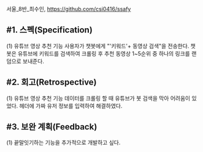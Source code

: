 서울_8반_최수인, https://github.com/csi0416/ssafy

#1. 스펙(Specification)
---
(1) 유튜브 영상 추천 기능
사용자가 챗봇에게 "'키워드'+ 동영상 검색"을 전송한다.
챗봇은 유튜브에 키워드를 검색하여 크롤링 후 추천 동영상 1~5순위 중 하나의 링크를 랜덤으로 보내준다.

#2. 회고(Retrospective)
---
(1) 유튜브 영상 추천 기능
데이터를 크롤링 할 때 유튜브가 봇 검색을 막아 어려움이 있었다.
헤더에 가짜 유저 정보를 입력하여 해결하였다.

#3. 보완 계획(Feedback)
---
(1) 끝말잇기하는 기능을 추가적으로 개발하고 싶다.
